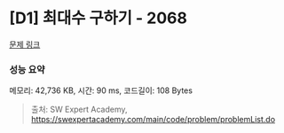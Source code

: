 # [D1] 최대수 구하기 - 2068 

[문제 링크](https://swexpertacademy.com/main/code/problem/problemDetail.do?contestProbId=AV5QQhbqA4QDFAUq) 

### 성능 요약

메모리: 42,736 KB, 시간: 90 ms, 코드길이: 108 Bytes



> 출처: SW Expert Academy, https://swexpertacademy.com/main/code/problem/problemList.do